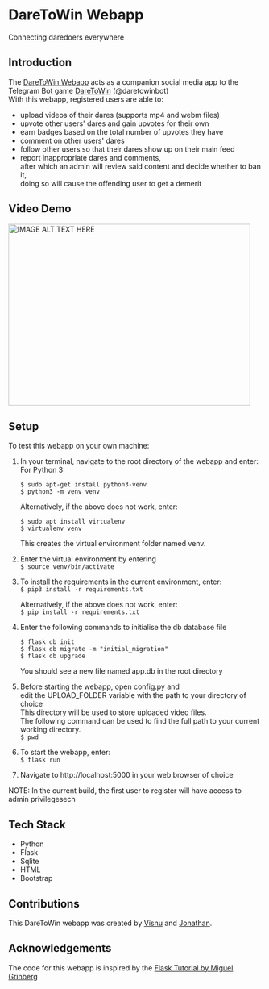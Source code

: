 # DareToWin Webapp

Connecting daredoers everywhere

## Introduction

The <a href='http://daretowinweb.herokuapp.com/'>DareToWin Webapp</a> acts as a companion social media app to the Telegram Bot game <a href=https://github.com/VisnuRavi/DareToWinSubmit>DareToWin</a> (@daretowinbot)<br>
With this webapp, registered users are able to:
* upload videos of their dares (supports mp4 and webm files)
* upvote other users' dares and gain upvotes for their own
* earn badges based on the total number of upvotes they have
* comment on other users' dares
* follow other users so that their dares show up on their main feed
* report inappropriate dares and comments,<br>
  after which an admin will review said content and decide whether to ban it,<br>
  doing so will cause the offending user to get a demerit

## Video Demo
<a href="http://www.youtube.com/watch?feature=player_embedded&v=FbWiYg62btQ
" target="_blank"><img src="http://img.youtube.com/vi/FbWiYg62btQ/0.jpg" 
alt="IMAGE ALT TEXT HERE" width="480" height="360" border="0" /></a>

## Setup

To test this webapp on your own machine:

1. In your terminal, navigate to the root directory of the webapp and enter:<br>
    For Python 3:<br>
    ```
    $ sudo apt-get install python3-venv
    $ python3 -m venv venv
    ```
    Alternatively, if the above does not work, enter:<br>
    ```
    $ sudo apt install virtualenv
    $ virtualenv venv
    ```
   This creates the virtual environment folder named venv.<br>

2. Enter the virtual environment by entering<br>
    `$ source venv/bin/activate`<br>
    
3. To install the requirements in the current environment, enter:<br>
    `$ pip3 install -r requirements.txt`<br>
    
    Alternatively, if the above does not work, enter:<br>
    `$ pip install -r requirements.txt`<br>
    
4. Enter the following commands to initialise the db database file<br>
    ```
    $ flask db init
    $ flask db migrate -m "initial_migration"
    $ flask db upgrade
    ```
   You should see a new file named app.db in the root directory<br>
   
5. Before starting the webapp, open config.py and<br>
   edit the UPLOAD_FOLDER variable with the path to your directory of choice<br>
   This directory will be used to store uploaded video files.<br>
   The following command can be used to find the full path to your current working directory.<br>
   `$ pwd`<br>

5. To start the webapp, enter:<br>
   `$ flask run`<br>
    
6. Navigate to http://localhost:5000 in your web browser of choice

NOTE: In the current build, the first user to register will have access to admin privilegesech

## Tech Stack
* Python
* Flask
* Sqlite
* HTML
* Bootstrap

## Contributions
This DareToWin webapp was created by <a href='https://github.com/VisnuRavi'>Visnu</a> and <a href='https://github.com/joncao159'>Jonathan</a>.

## Acknowledgements
The code for this webapp is inspired by the <a href="https://blog.miguelgrinberg.com/post/the-flask-mega-tutorial-part-i-hello-world" target="_blank">Flask Tutorial by Miguel Grinberg</a>
